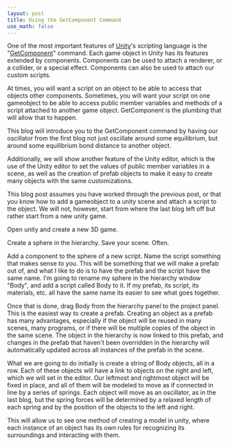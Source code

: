 ```yaml
---
layout: post
title: Using the GetComponent Command
use_math: false
---
```


One of the most important features of [Unity](https://unity3d.com/)'s scripting language is the "[GetComponent](https://docs.unity3d.com/ScriptReference/GameObject.GetComponent.html)" command. Each game object in Unity has its features extended by components. Components can be used to attach a renderer, or a collider, or a special effect. Components can also be used to attach our custom scripts.

At times, you will want a script on an object to be able to access that objects other components. Sometimes, you will want your script on one gameobject to be able to access public member variables and methods of a script attached to another game object. GetComponent is the plumbing that will allow that to happen.

This blog will introduce you to the GetComponent command by having our oscillator from the first blog not just oscillate around some equilibrium, but around some equilibrium bond distance to another object.

Additionally, we will show another feature of the Unity editor, which is the use of the Unity editor to set the values of public member variables in a scene, as well as the creation of prefab objects to make it easy to create many objects with the same customizations.

This blog post assumes you have worked through the previous post, or that you know how to add a gameobject to a unity scene and attach a script to the object. We will not, however, start from where the last blog left off but rather start from a new unity game.

Open unity and create a new 3D game.

Create a sphere in the hierarchy. Save your scene. Often.

Add a component to the sphere of a new script. Name the script something that makes sense to you. This will be something that we will make a prefab out of, and what I like to do is to have the prefab and the script have the same name. I'm going to rename my sphere in the hierarchy window "Body", and add a script called Body to it. If my prefab, its script, its materials, etc. all have the same name its easier to see what goes together.

Once that is done, drag Body from the hierarchy panel to the project panel. This is the easiest way to create a prefab. Creating an object as a prefab has many advantages, especially if the object will be reused in many scenes, many programs, or if there will be multiple copies of the object in the same scene. The object in the hierarchy is now linked to this prefab, and changes in the prefab that haven't been overridden in the hierarchy will automatically updated across all instances of the prefab in the scene.

What we are going to do initially is create a string of Body objects, all in a row. Each of these objects will have a link to objects on the right and left, which we will set in the editor. Our leftmost and rightmost object will be fixed in place, and all of them will be modeled to move as if connected in line by a series of springs. Each object will move as an oscillator, as in the last blog, but the spring forces will be determined by a relaxed length of each spring and by the position of the objects to the left and right.

This will allow us to see one method of creating a model in unity, where each instance of an object has its own rules for recognizing its surroundings and interacting with them.





